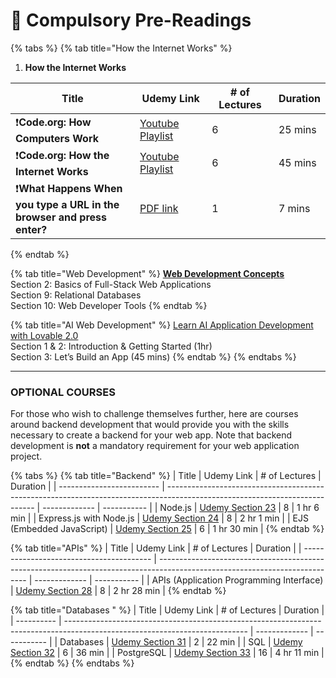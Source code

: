 # 👾 Compulsory Pre-Readings

{% tabs %}
{% tab title="How the Internet Works" %}
1. **How the Internet Works**

<table><thead><tr><th width="183">Title</th><th>Udemy Link</th><th># of Lectures</th><th>Duration</th></tr></thead><tbody><tr><td>❗️<strong>Code.org: How Computers Work</strong></td><td><a href="https://www.youtube.com/watch?v=OAx_6-wdslM&#x26;list=PLzdnOPI1iJNcsRwJhvksEo1tJqjIqWbN-">Youtube Playlist</a></td><td>6</td><td>25 mins</td></tr><tr><td>❗️<strong>Code.org: How the Internet Works</strong></td><td><a href="https://www.youtube.com/watch?v=Dxcc6ycZ73M&#x26;list=PLzdnOPI1iJNfMRZm5DDxco3UdsFegvuB7">Youtube Playlist</a></td><td>6</td><td>45 mins</td></tr><tr><td>❗️<strong>What Happens When you type a URL in the browser and press enter?</strong></td><td><a href="https://drive.google.com/file/d/1NL1wWpJVKNRyX1n6mrpR1SJwBp1KMeZi/view?pli=1">PDF link</a></td><td>1</td><td>7 mins</td></tr></tbody></table>
{% endtab %}

{% tab title="Web Development" %}
[**Web Development Concepts**](https://learncsc.udemy.com/course/web-development-concepts-for-everyone/learn/) \
Section 2: Basics of Full-Stack Web Applications\
Section 9: Relational Databases\
Section 10: Web Developer Tools
{% endtab %}

{% tab title="AI Web Development" %}
[Learn AI Application Development with Lovable 2.0](https://learncsc.udemy.com/?next=%2Fcourse%2Flovable-20%2Flearn%2Flecture%2F50075999#overview)\
Section 1 & 2: Introduction & Getting Started (1hr)\
Section 3: Let’s Build an App (45 mins)
{% endtab %}
{% endtabs %}

***

### OPTIONAL COURSES

For those who wish to challenge themselves further, here are courses around backend development that would provide you with the skills necessary to create a backend for your web app. Note that backend development is **not** a mandatory requirement for your web application project.

{% tabs %}
{% tab title="Backend" %}
| Title                     | Udemy Link                                                                                                                  | # of Lectures | Duration    |
| ------------------------- | --------------------------------------------------------------------------------------------------------------------------- | ------------- | ----------- |
| Node.js                   | [Udemy Section 23](https://learncsc.udemy.com/course/the-complete-web-development-bootcamp/learn/lecture/12384268#overview) | 8             | 1 hr 6 min  |
| Express.js with Node.js   | [Udemy Section 24](https://learncsc.udemy.com/course/the-complete-web-development-bootcamp/learn/lecture/12384462#overview) | 8             | 2 hr 1 min  |
| EJS (Embedded JavaScript) | [Udemy Section 25](https://learncsc.udemy.com/course/the-complete-web-development-bootcamp/learn/lecture/38911782#overview) | 6             | 1 hr 30 min |
{% endtab %}

{% tab title="APIs" %}
| Title                                    | Udemy Link                                                                                                                  | # of Lectures | Duration    |
| ---------------------------------------- | --------------------------------------------------------------------------------------------------------------------------- | ------------- | ----------- |
| APIs (Application Programming Interface) | [Udemy Section 28](https://learncsc.udemy.com/course/the-complete-web-development-bootcamp/learn/lecture/38912006#overview) | 8             | 2 hr 28 min |
{% endtab %}

{% tab title="Databases " %}
| Title      | Udemy Link                                                                                                                  | # of Lectures | Duration    |
| ---------- | --------------------------------------------------------------------------------------------------------------------------- | ------------- | ----------- |
| Databases  | [Udemy Section 31](https://learncsc.udemy.com/course/the-complete-web-development-bootcamp/learn/lecture/40494138#overview) | 2             | 22 min      |
| SQL        | [Udemy Section 32](https://learncsc.udemy.com/course/the-complete-web-development-bootcamp/learn/lecture/12385674#overview) | 6             | 36 min      |
| PostgreSQL | [Udemy Section 33](https://learncsc.udemy.com/course/the-complete-web-development-bootcamp/learn/lecture/40494144#overview) | 16            | 4 hr 11 min |
{% endtab %}
{% endtabs %}
